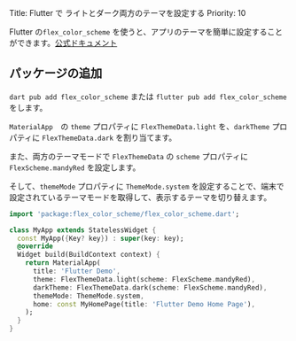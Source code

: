 Title: Flutter で ライトとダーク両方のテーマを設定する
Priority: 10

Flutter の`flex_color_scheme` を使うと、アプリのテーマを簡単に設定することができます。[公式ドキュメント](https://pub.dev/packages/flex_color_scheme)

## パッケージの追加

`dart pub add flex_color_scheme` または `flutter pub add flex_color_scheme`をします。

`MaterialApp`　の `theme` プロパティに `FlexThemeData.light` を、`darkTheme` プロパティに `FlexThemeData.dark` を割り当てます。

また、両方のテーマモードで `FlexThemeData` の `scheme` プロパティに `FlexScheme.mandyRed` を設定します。

そして、`themeMode` プロパティに `ThemeMode.system` を設定することで、端末で設定されているテーマモードを取得して、表示するテーマを切り替えます。

```dart
import 'package:flex_color_scheme/flex_color_scheme.dart';

class MyApp extends StatelessWidget {
  const MyApp({Key? key}) : super(key: key);
  @override
  Widget build(BuildContext context) {
    return MaterialApp(
      title: 'Flutter Demo',
      theme: FlexThemeData.light(scheme: FlexScheme.mandyRed),
      darkTheme: FlexThemeData.dark(scheme: FlexScheme.mandyRed),
      themeMode: ThemeMode.system,
      home: const MyHomePage(title: 'Flutter Demo Home Page'),
    );
  }
}

```
